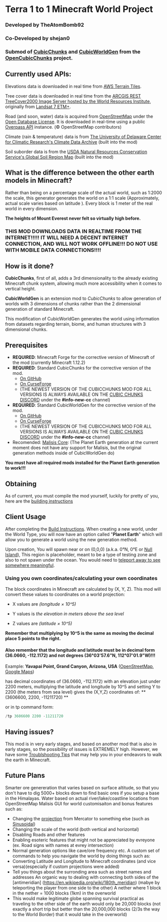 # Terra 1 to 1 Minecraft World Project
### Developed by TheAtomBomb92
### Co-Developed by shejan0
### Submod of [CubicChunks](https://github.com/OpenCubicChunks/CubicChunks) and [CubicWorldGen](https://github.com/OpenCubicChunks/CubicWorldGen/) from the [OpenCubicChunks](https://github.com/OpenCubicChunks) project. 



## Currently used APIs:
Elevations data is downloaded in real time from [AWS Terrain Tiles](https://registry.opendata.aws/terrain-tiles/).

Tree cover data is downloaded in real time from the [ARCGIS REST TreeCover2000 Image Server hosted by the World Resources Institute](https://gis-treecover.wri.org/arcgis/rest/services/TreeCover2000/ImageServer), originally from [Landsat 7 ETM+](http://glad.geog.umd.edu/).

Road (and soon, water) data is acquired from [OpenStreetMap](https://www.openstreetmap.org/) under the [Open Database License](https://www.openstreetmap.org/copyright). It is downloaded in real-time using a public [Overpass API](http://overpass-api.de/) instance. (© OpenStreetMap contributors)

Climate (rain & temperature) data is from [The University of Delaware Center for Climatic Research's Climate Data Archive](http://climate.geog.udel.edu/~climate/html_pages/archive.html) (built into the mod)

Soil suborder data is from the [USDA Natural Resources Conservation Service's Global Soil Region Map](https://www.nrcs.usda.gov/wps/portal/nrcs/detail/soils/use/?cid=nrcs142p2_054013) (built into the mod)



## What is the difference between the other earth models in Minecraft?
Rather than being on a percentage scale of the actual world, such as 1:2000 the scale, this generator generates the world on a 1:1 scale (Approximately, actual scale varies based on latitude ). Every block is 1 meter of the real world in every dimension. 

**The heights of Mount Everest never felt so virtually high before.**



### THIS MOD DOWNLOADS DATA IN REALTIME FROM THE INTERNET!!!!! IT WILL NEED A DECENT INTERNET CONNECTION, AND WILL NOT WORK OFFLINE!!! DO NOT USE WITH MOBILE DATA CONNECTIONS!!!!



## How is it done?
**CubicChunks**, first of all, adds a 3rd dimensionality to the already existing Minecraft chunk system, allowing much more accessibility when it comes to vertical height. 

**CubicWorldGen** is an extension mod to *CubicChunks* to allow generation of worlds with 3 dimensions of chunks rather than the 2 dimensional generation of standard Minecraft.

This modification of CubicWorldGen generates the world using information from datasets regarding terrain, biome, and human structures with 3 dimensional chunks.



## Prerequisites

- **REQUIRED**: Minecraft Forge for the corrective version of Minecraft of the mod (currently Minecraft 1.12.2)
- **REQUIRED**: Standard CubicChunks for the corrective version of the mod.
  - [On GitHub](https://github.com/OpenCubicChunks/CubicChunks)
  - [On CurseForge](https://www.curseforge.com/minecraft/mc-mods/opencubicchunks)
  - (THE NEWEST VERSION OF THE CUBICCHUNKS MOD FOR ALL VERSIONS IS ALWAYS AVAILABLE ON THE [CUBIC CHUNKS DISCORD](https://discord.gg/kMfWg9m) under the **#info-new-cc** channel)
- **REQUIRED**: Standard CubicWorldGen for the corrective version of the mod.
  - [On GitHub](https://github.com/OpenCubicChunks/CubicWorldGen/)
  - [On CurseForge](https://www.curseforge.com/minecraft/mc-mods/cubicworldgen) 
  - (THE NEWEST VERSION OF THE CUBICCHUNKS MOD FOR ALL VERSIONS IS ALWAYS AVAILABLE ON THE [CUBIC CHUNKS DISCORD](https://discord.gg/kMfWg9m) under the **#info-new-cc** channel)
- Recomended: [Malisis Core](https://www.curseforge.com/minecraft/mc-mods/malisiscore):  (The Planet Earth generation at the current moment does not have any support for Malisis, but the original generation methods inside of CubicWorldGen do)

**You must have all required mods installed for the Planet Earth generation to work!!!**



## Obtaining

As of current, you must compile the mod yourself, luckily for pretty ol' you, here are the [building instructions](BUILD_INSTRUCTIONS.md)



## Client Usage
After completing the [Build Instructions](BUILD_INSTRUCTIONS.md). When creating a new world, under the World Type, you will now have an option called "**Planet Earth**" which will allow you to generate a world using the new generation method.

Upon creation, You will spawn near or on (0,0,0) (a.k.a. 0°N, 0°E or [Null Island](https://www.youtube.com/watch?v=bjvIpI-1w84)), This region is placeholder, meant to be a type of testing zone and also to not spawn under the ocean. You would need to [teleport away to see somewhere meaningful](COOL_LOCATIONS.md).

### Using you own coordinates/calculating your own coordinates
The block coordinates in Minecraft are calculated by (X, Y, Z). This mod will convert these values to coordinates on a world projection:
- X values are *(longitude × 10^5)*

- Y values is *the elevation in meters above the sea level*

- Z values are *(latitude × 10^5)*

**Remember that multiplying by 10^5 is the same as moving the decimal place 5 points to the right.**

#### Also remember that the longitude and latitude must be in decimal form (36.0660, -112.1172) and not degrees (36°03'57.6"N, 112°07'01.9"W)!!!



Example: **Yavapai Point, Grand Canyon, Arizona, USA** ([OpenStreetMap](https://www.openstreetmap.org/#map=16/36.0660/-112.1172), [Google Maps](https://www.google.com/maps/place/Yavapai+Point/@36.0660043,-112.1193887,17z))

has decimal coordinates of (36.0660, -112.1172) with an elevation just under 2200 meters, multiplying the latitude and longitude by 10^5 and setting Y to 2200 (the meters from sea level) gives the (X,Y,Z) coordinates of:
**(3606600, 2200, -11211720) **

or in tp command form: 
```java
/tp 3606600 2200 -11211720
```



## Having issues?

This mod is in very early stages, and based on another mod that is also in early stages, so the possibility of issues is EXTREMELY high. However, we have some [Troublshooting Tips](TROUBLESHOOT.md) that may help you in your endeavors to walk the earth in Minecraft.


## Future Plans

Smarter ore genereration that varies based on surface altitude, so that you don't have to dig 5000+ blocks down to find basic ores if you setup a base in the Himalayas.
Water based on actual river/lake/coastline locations from OpenStreetMap
Malisis GUI for world customisaiton and bonus features such as:
 - Changing the [projection](https://en.wikipedia.org/wiki/Map_projection) from Mercator to something else (such as [Sinusoidal](https://en.wikipedia.org/wiki/Sinusoidal_projection))
 - Changing the scale of the world (both vertical and horizontal)
 - Disabling Roads and other features
 - Enabling esoteric features that might not be appreciated by evreyone (ex. Road signs with names at evrey intersection)
 - Normal generation options like cave/ore frequency etc.
A custom set of commands to help you navigate the world by doing things such as:
 - Converting Latitude and Longitude to Minecraft coordinates (and vice versa)(especially if custom projections were added)
 - Tell you things about the surronding area such as street names and addresses
An organic way to dealing with connecting both sides of the [antimeridian] (https://en.wikipedia.org/wiki/180th_meridian) (mabye by teleporting the player from one side to the other)
A nether where 1 block in the nether = 1000 blocks (1km) in the overworld
 - This would make legitimate globe spanning survival practical as traveling to the other side of the earth would only be 20,000 blocks (not exactly a short trip but better than the 20,000,000 blocks (2/3s the way to the World Border) that it would take in the overworld)
